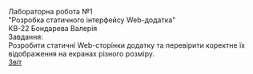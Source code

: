 Лабораторна робота №1<br>
"Розробка статичного інтерфейсу Web-додатка"<br>
КВ-22 Бондарева Валерія<br>
Завдання:<br>
Розробити статичні Web-сторінки додатку та перевірити коректне їх відображення на екранах різного розміру.<br>
[Звіт](https://docs.google.com/document/d/1O6BMvVEtSSTh3GwiItZY3l6AkWiA-MVBoIEN-1venFk/edit?usp=sharing)